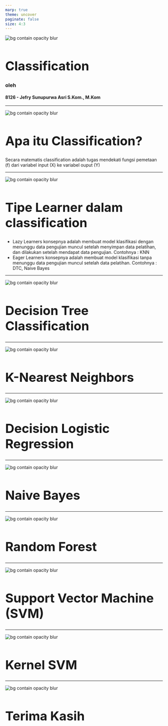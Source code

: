 ```yaml
---
marp: true
theme: uncover
paginate: false
size: 4:3
---
```

<style>
    :root {
        --color-background: #101010;
        --color-foreground: #FFFFFF;
        font-family: MesloLGS NF;
        font-size : 20px;
    }
    h1 {
        font-size : 40px;
    }

    header {
        top: 30px;
    }

    footer {
        bottom: 30px;
    }
    
</style>
![bg contain opacity blur](ueu.png)
# Classification
### oleh
#### 8126 - Jefry Sunupurwa Asri S.Kom., M.Kom


---
![bg contain opacity blur](ueu.png)
# Apa itu Classification?
Secara matematis classification adalah tugas mendekati fungsi pemetaan (f) dari variabel input (X) ke variabel ouput (Y)

---
![bg contain opacity blur](ueu.png)
# Tipe Learner dalam classification
- Lazy Learners
    konsepnya adalah membuat model klasifikasi dengan menunggu data pengujian muncul setelah menyimpan data pelatihan, dan dilakukan setelah mendapat data pengujian. Contohnya : KNN
- Eager Learners
    konsepnya adalah membuat model klasifikasi tanpa menunggu data pengujian muncul setelah data pelatihan. Contohnya : DTC, Naive Bayes

---
![bg contain opacity blur](ueu.png)
# Decision Tree Classification

---
![bg contain opacity blur](ueu.png)
# K-Nearest Neighbors

---
![bg contain opacity blur](ueu.png)
# Decision Logistic Regression

---
![bg contain opacity blur](ueu.png)
# Naive Bayes

---
![bg contain opacity blur](ueu.png)
# Random Forest

---
![bg contain opacity blur](ueu.png)
# Support Vector Machine (SVM)

---
![bg contain opacity blur](ueu.png)
# Kernel SVM

---
![bg contain opacity blur](ueu.png)
# Terima Kasih